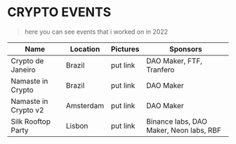 



# CRYPTO EVENTS

> here you can see events that i worked on in 2022

| Name | Location | Pictures | Sponsors |
| ----------- | ----------- | ----------- | ----------- |
| Crypto de Janeiro | Brazil | put link | DAO Maker, FTF, Tranfero|
| Namaste in Crypto | Brazil | put link | DAO Maker|
| Namaste in Crypto v2 | Amsterdam | put link | DAO Maker|
| Silk Rooftop Party | Lisbon | put link | Binance labs, DAO Maker, Neon labs, RBF| 
